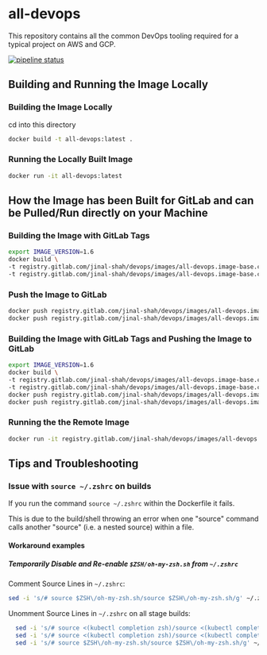 # all-devops

This repository contains all the common DevOps tooling required for a typical project on AWS and GCP.

[![pipeline status](https://gitlab.com/jinal-shah/devops/images/badges/main/pipeline.svg)](https://gitlab.com/jinal-shah/devops/images/-/commits/main)

## Building and Running the Image Locally

### Building the Image Locally

cd into this directory

```bash
docker build -t all-devops:latest .
```

### Running the Locally Built Image

```bash
docker run -it all-devops:latest
```

## How the Image has been Built for GitLab and can be Pulled/Run directly on your Machine

### Building the Image with GitLab Tags

```bash
export IMAGE_VERSION=1.6
docker build \
-t registry.gitlab.com/jinal-shah/devops/images/all-devops.image-base.centos:latest \
-t registry.gitlab.com/jinal-shah/devops/images/all-devops.image-base.centos:${IMAGE_VERSION} .
```

### Push the Image to GitLab

```bash
docker push registry.gitlab.com/jinal-shah/devops/images/all-devops.image-base.centos:latest && \
docker push registry.gitlab.com/jinal-shah/devops/images/all-devops.image-base.centos:${IMAGE_VERSION}
```

### Building the Image with GitLab Tags and Pushing the Image to GitLab

```bash
export IMAGE_VERSION=1.6
docker build \
-t registry.gitlab.com/jinal-shah/devops/images/all-devops.image-base.centos:latest \
-t registry.gitlab.com/jinal-shah/devops/images/all-devops.image-base.centos:${IMAGE_VERSION} . && \
docker push registry.gitlab.com/jinal-shah/devops/images/all-devops.image-base.centos:latest && \
docker push registry.gitlab.com/jinal-shah/devops/images/all-devops.image-base.centos:${IMAGE_VERSION}
```

### Running the the Remote Image

```bash
docker run -it registry.gitlab.com/jinal-shah/devops/images/all-devops.image-base.centos
```

## Tips and Troubleshooting

### Issue with `source ~/.zshrc` on builds

If you run the command `source ~/.zshrc` within the Dockerfile it fails.

This is due to the build/shell throwing an error when one "source" command calls another "source" (i.e. a nested source) within a file.

#### Workaround examples

##### Temporarily Disable and Re-enable `$ZSH/oh-my-zsh.sh` from `~/.zshrc`

Comment Source Lines in `~/.zshrc`:

```bash
sed -i 's/# source $ZSH\/oh-my-zsh.sh/source $ZSH\/oh-my-zsh.sh/g' ~/.zshrc
```

Unomment Source Lines in `~/.zshrc` on all stage builds:

```bash
  sed -i 's/# source <(kubectl completion zsh)/source <(kubectl completion zsh)/g' ~/.zshrc && \
  sed -i 's/# source <(kubectl completion zsh)/source <(kubectl completion zsh)/g' ~/.bashrc && \
  sed -i 's/# source $ZSH\/oh-my-zsh.sh/source $ZSH\/oh-my-zsh.sh/g' ~/.zshrc
```
